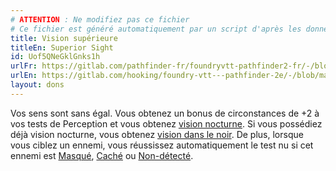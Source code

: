 ```yaml
---
# ATTENTION : Ne modifiez pas ce fichier
# Ce fichier est généré automatiquement par un script d'après les données du module Foundry VTT officiel et de sa traduction
title: Vision supérieure
titleEn: Superior Sight
id: Uof5QNeGklGnks1h
urlFr: https://gitlab.com/pathfinder-fr/foundryvtt-pathfinder2-fr/-/blob/master/data/feats/Uof5QNeGklGnks1h.htm
urlEn: https://gitlab.com/hooking/foundry-vtt---pathfinder-2e/-/blob/master/packs/data/feats.db/superior-sight.json
layout: dons
---
```

<span>Vos sens sont sans égal. Vous obtenez un bonus de circonstances de +2 à vos tests de Perception et vous obtenez [vision nocturne](../capacités-ascendances/vision-nocturne.html). Si vous possédiez déjà vision nocturne, vous obtenez [vision dans le noir](../capacités-ascendances/vision-dans-le-noir.html). De plus, lorsque vous ciblez un ennemi, vous réussissez automatiquement le test nu si cet ennemi est [Masqué](../conditions/masqué.html), [Caché](../conditions/caché.html) ou [Non-détecté](../conditions/non-détecté.html).
